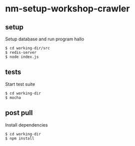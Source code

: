 nm-setup-workshop-crawler
=========================


## setup

Setup database and run program
hallo

```
$ cd working-dir/src
$ redis-server
$ node index.js
```

## tests

Start test suite

```
$ cd working-dir
$ mocha
```

## post pull

Install dependencies

```
$ cd working-dir
$ npm install
```